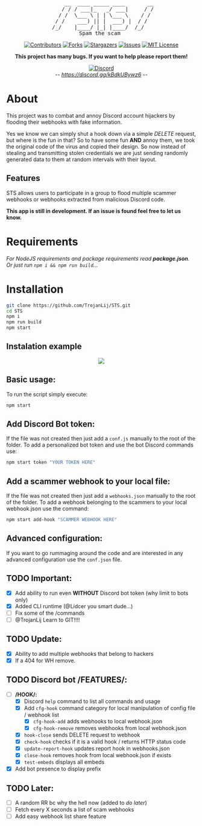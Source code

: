 <div id="top"></div>

<div align="center">
<pre>
     __  ____ _____ ____       __
    / / / ___|_   _/ ___|     / /
   / /  \___ \ | | \___ \    / / 
  / /    ___) || |  ___) |  / /  
 /_/    |____/ |_| |____/  /_/   
          Spam the scam           
</pre>
</div>

<div align="center">

<!-- PROJECT SHIELDS -->
<!--
*** I'm using markdown "reference style" links for readability.
*** Reference links are enclosed in brackets [ ] instead of parentheses ( ).
*** See the bottom of this document for the declaration of the reference variables
*** for contributors-url, forks-url, etc. This is an optional, concise syntax you may use.
*** https://www.markdownguide.org/basic-syntax/#reference-style-links
-->

[![Contributors][contributors-shield]][contributors-url]
[![Forks][forks-shield]][forks-url]
[![Stargazers][stars-shield]][stars-url]
[![Issues][issues-shield]][issues-url]
[![MIT License][license-shield]][license-url]

</div>
<div align="center">
<b>This project has many bugs. If you want to help please report them!</b>
</div>

</div>
<div align="center">

[![Discord][discord-shield]][discord-url]
<br /><i>-- <a href="https://discord.gg/kBdkUBywz6" target="_blank">https://discord.gg/kBdkUBywz6</a> --</i>
</div>

# About
This project was to combat and annoy Discord account hijackers by flooding their webhooks with fake information.

Yes we know we can simply shut a hook down via a simple _DELETE_ request, but where is the fun in that? So to have some fun **AND** annoy them, we took the original code of the virus and copied their design. So now instead of stealing and transmitting stolen credentials we are just sending randomly generated data to them at random intervals with their layout.

## Features
STS allows users to participate in a group to flood multiple scammer webhooks or webhooks extracted from malicious Discord code.

**This app is still in development. If an issue is found feel free to let us know.**
<!-- Lists of found or submitted webhooks are refreshed at user defined intervals and updated across the board so all users are up-to-date with found or closed webhooks. **_(we are still working on this part)_** -->

# Requirements
_For NodeJS requirements and package requirements read **package.json**. Or just run `npm i && npm run build`..._

# Installation
```bash
git clone https://github.com/TrojanLij/STS.git
cd STS
npm i
npm run build
npm start
```

## Instalation example
<div align="center">
<img src="https://pluto.trojanlij.dev/installing-STS2.gif" />
</div>

## Basic usage:
To run the script simply execute:
```bash
npm start
```

## Add Discord Bot token:
If the file was not created then just add a `conf.js` manually to the root of the folder.
To add a personalized bot token and use the bot Discord commands use:
```bash
npm start token "YOUR TOKEN HERE"
```

## Add a scammer webhook to your local file:
If the file was not created then just add a `webhooks.json` manually to the root of the folder.
To add a webhook belonging to the scammers to your local webhook.json use the command:
```bash
npm start add-hook "SCAMMER WEBHOOK HERE"
```

## Advanced configuration:
If you want to go rummaging around the code and are interested in any advanced configuration use the `conf.json` file.

<!-- # TODO
- [ ] Add a non-completed TODO list item. 
- [x] Add a completed TODO list item.
-->

## TODO Important:
- [x] Add ability to run even **WITHOUT** Discord bot token (why limit to bots only)
- [x] Added CLI runtime (@Lidcer you smart dude...)
- [ ] Fix some of the /commands
- [ ] @TrojanLij Learn to GIT!!!!

## TODO Update:
- [x] Ability to add multiple webhooks that belong to hackers
- [x] If a 404 for WH remove.

## TODO Discord bot /FEATURES/:
- [ ] **/HOOK/:**
  - [x] Discord `help` command to list all commands and usage 
  - [x] Add `cfg-hook` command category for local manipulation of config file / webhook list
    - [x] `cfg-hook-add` adds webhooks to local webhook.json
    - [x] `cfg-hook-remove` removes webhooks from local webhook.json
  - [x] `hook-close` sends DELETE request to webhook
  - [x] `check-hook` checks if it is a valid hook / returns HTTP status code
  - [x] `update-report-hook` updates report hook in webhooks.json 
  - [x] `close-hook` removes hook from local webhook.json if exists
  - [x] `test-embeds` displays all embeds
- [x] Add bot presence to display prefix

## TODO Later:
- [ ] A random RR bc why the hell now (added to *do later*)
- [ ] Fetch every X seconds a list of scam webhooks
- [ ] Add easy webhook list share feature
<!-- MARKDOWN LINKS & IMAGES -->
<!-- https://www.markdownguide.org/basic-syntax/#reference-style-links -->
[contributors-shield]: https://img.shields.io/github/contributors/TrojanLij/STS.svg?style=for-the-badge
[contributors-url]: https://github.com/TrojanLij/STS/graphs/contributors
[forks-shield]: https://img.shields.io/github/forks/TrojanLij/STS.svg?style=for-the-badge
[forks-url]: https://github.com/TrojanLij/STS/network/members
[stars-shield]: https://img.shields.io/github/stars/TrojanLij/STS.svg?style=for-the-badge
[stars-url]: https://github.com/TrojanLij/STS/stargazers
[issues-shield]: https://img.shields.io/github/issues/TrojanLij/STS.svg?style=for-the-badge
[issues-url]: https://github.com/TrojanLij/STS/issues
[license-shield]: https://img.shields.io/github/license/TrojanLij/STS.svg?style=for-the-badge
[license-url]: https://github.com/TrojanLij/STS/blob/main/LICENSE.txt
[discord-shield]: https://img.shields.io/discord/780429830184239144?label=Discord&style=for-the-badge
[discord-url]: https://discord.gg/kBdkUBywz6


